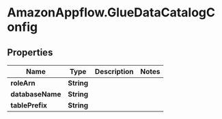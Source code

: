 # AmazonAppflow.GlueDataCatalogConfig

## Properties

Name | Type | Description | Notes
------------ | ------------- | ------------- | -------------
**roleArn** | **String** |  | 
**databaseName** | **String** |  | 
**tablePrefix** | **String** |  | 


